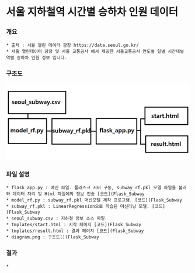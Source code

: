 # 서울 지하철역 시간별 승하차 인원 데이터 

### 개요
    * 출처 : 서울 열린 데이터 광장 https://data.seoul.go.kr/
    * 서울 열린데이터 광장 및 서울 교통공사 에서 제공한 서울교통공사 연도별 일별 시간대별 역별 승하차 인원 정보 입니다. 

### 구조도
![구조도](Flask_Subway/diagram.png)
    
### 파일 설명
    * flask_app.py : 메인 파일. 플라스크 서버 구동, subway_rf.pkl 모델 파일을 불러와 데이터 처리 및 Html 파일에의 정보 전송 [코드](Flask_Subway
    * model_rf.py : subway_rf.pkl 머신모델 제작 프로그램. [코드](Flask_Subway
    * subway_rf.pkl : LinearRegression으로 학습된 머신러닝 모델. [코드](Flask_Subway
    * seoul_subway.csv : 지하철 정보 소스 파일
    * tmplates/start.html : 시작 페이지 [코드](Flask_Subway
    * tmplates/result.html : 결과 페이지 [코드](Flask_Subway
    * diagram.png : 구조도[](Flask_Subway
    

### 결과
    * 



